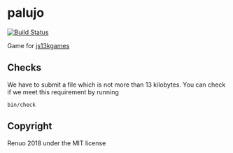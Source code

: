 # palujo

[![Build Status](https://semaphoreci.com/api/v1/renuo/palujo/branches/master/badge.svg)](https://semaphoreci.com/renuo/palujo)

Game for [js13kgames](http://2018.js13kgames.com/)

## Checks

We have to submit a file which is not more than 13 kilobytes. You
can check if we meet this requirement by running

    bin/check

## Copyright

Renuo 2018 under the MIT license

